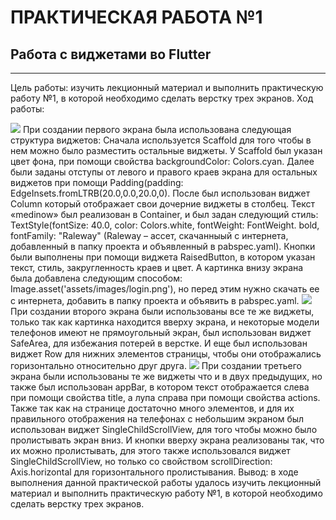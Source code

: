 # ПРАКТИЧЕСКАЯ РАБОТА №1
## Работа с виджетами во Flutter
------------------
Цель работы: изучить лекционный материал и выполнить практическую работу №1, в которой необходимо сделать верстку трех экранов.
Ход работы:
 
<img src="assets/images/111.png">
При создании первого экрана была использована следующая структура виджетов:
Сначала используется Scaffold для того чтобы в нем можно было разместить остальные виджеты. У Scaffold был указан цвет фона, при помощи свойства backgroundColor: Colors.cyan. Далее были заданы отступы от левого и правого краев экрана для остальных виджетов при помощи Padding(padding: EdgeInsets.fromLTRB(20.0,0.0,20.0,0). После был использован виджет Column который отображает свои дочерние виджеты в столбец. Текст «medinow» был реализован в Container, и был задан следующий стиль: TextStyle(fontSize: 40.0, color: Colors.white, fontWeight: FontWeight. bold, fontFamily: "Raleway" (Raleway – ассет, скачанныый с интернета, добавленный в папку проекта и объявленный в pabspec.yaml). Кнопки были выполнены при помощи виджета RaisedButton, в котором указан текст, стиль, закругленность краев и цвет. А картинка внизу экрана была добавлена следующим способом: Image.asset('assets/images/login.png'), но перед этим нужно скачать ее с интернета, добавить в папку проекта и объявить в pabspec.yaml.
 
<img src="assets/images/222.png">
При создании второго экрана были использованы все те же виджеты, только так как картинка находится вверху экрана, и некоторые модели телефонов имеют не прямоугольный экран, был использован виджет SafeArea, для избежания потерей в верстке. И еще был использован виджет Row для нижних элементов страницы, чтобы они отображались горизонтально относительно друг друга.
 
<img src="assets/images/333.png">
При создании третьего экрана были использованы те же виджеты что и в двух предыдущих, но также был использован appBar, в котором текст отображается слева при помощи свойства title, а лупа справа при помощи свойства actions. Также так как на странице достаточно много элементов, и для их правильного отображения на телефонах с небольшим экраном был использован виджет SingleChildScrollView, для того чтобы можно было пролистывать экран вниз. И кнопки вверху экрана реализованы так, что их можно пролистывать, для этого также использовался виджет SingleChildScrollView, но только со свойством scrollDirection: Axis.horizontal для горизонтального пролистывания.
Вывод: в ходе выполнения данной практической работы удалось изучить лекционный материал и выполнить практическую работу №1, в которой необходимо сделать верстку трех экранов.
